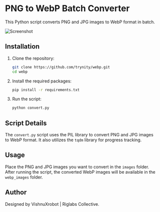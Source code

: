 # PNG to WebP Batch Converter

This Python script converts PNG and JPG images to WebP format in batch.

![Screenshot](image/screenshot.png)

## Installation

1. Clone the repository:
    ```bash
    git clone https://github.com/trynity/webp.git
    cd webp
    ```

2. Install the required packages:
    ```bash
    pip install -r requirements.txt
    ```

3. Run the script:
    ```bash
    python convert.py
    ```

## Script Details

The `convert.py` script uses the PIL library to convert PNG and JPG images to WebP format. It also utilizes the `tqdm` library for progress tracking.

## Usage

Place the PNG and JPG images you want to convert in the `images` folder. After running the script, the converted WebP images will be available in the `webp_images` folder.

## Author

Designed by VishnuXrobot | Riglabs Collective.
